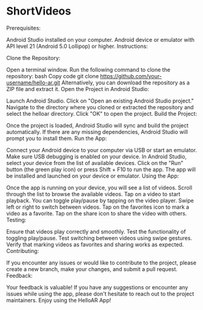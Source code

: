 # ShortVideos
Prerequisites:

Android Studio installed on your computer.
Android device or emulator with API level 21 (Android 5.0 Lollipop) or higher.
Instructions:

Clone the Repository:

Open a terminal window.
Run the following command to clone the repository:
bash
Copy code
git clone https://github.com/your-username/hello-ar.git
Alternatively, you can download the repository as a ZIP file and extract it.
Open the Project in Android Studio:

Launch Android Studio.
Click on "Open an existing Android Studio project."
Navigate to the directory where you cloned or extracted the repository and select the helloar directory.
Click "OK" to open the project.
Build the Project:

Once the project is loaded, Android Studio will sync and build the project automatically.
If there are any missing dependencies, Android Studio will prompt you to install them.
Run the App:

Connect your Android device to your computer via USB or start an emulator.
Make sure USB debugging is enabled on your device.
In Android Studio, select your device from the list of available devices.
Click on the "Run" button (the green play icon) or press Shift + F10 to run the app.
The app will be installed and launched on your device or emulator.
Using the App:

Once the app is running on your device, you will see a list of videos.
Scroll through the list to browse the available videos.
Tap on a video to start playback.
You can toggle play/pause by tapping on the video player.
Swipe left or right to switch between videos.
Tap on the favorites icon to mark a video as a favorite.
Tap on the share icon to share the video with others.
Testing:

Ensure that videos play correctly and smoothly.
Test the functionality of toggling play/pause.
Test switching between videos using swipe gestures.
Verify that marking videos as favorites and sharing works as expected.
Contributing:

If you encounter any issues or would like to contribute to the project, please create a new branch, make your changes, and submit a pull request.
Feedback:

Your feedback is valuable! If you have any suggestions or encounter any issues while using the app, please don't hesitate to reach out to the project maintainers.
Enjoy using the HelloAR App!
